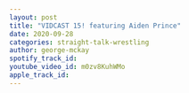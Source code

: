 ```yaml
---
layout: post
title: "VIDCAST 15! featuring Aiden Prince"
date: 2020-09-28
categories: straight-talk-wrestling
author: george-mckay
spotify_track_id: 
youtube_video_id: m0zv8KuhWMo
apple_track_id: 
---
```

